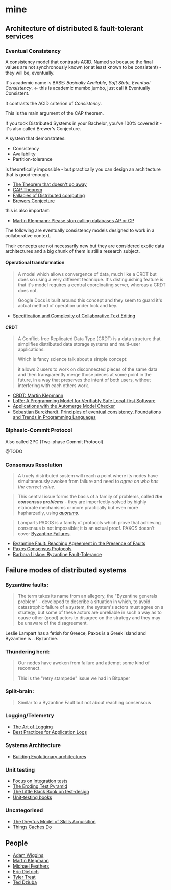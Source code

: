 # mine

## Architecture of distributed & fault-tolerant services

### Eventual Consistency

A consistency model that contrasts [ACID](https://en.wikipedia.org/wiki/ACID). Named so because the final values 
are not synchronously known (or at least known to be consistent) - they will be, eventually.

It's academic name is BASE: *Basically Available, Soft State, Eventual Consistency*. <- this is academic mumbo jumbo, just call it Eventually Consistent.

It contrasts the ACID criterion of *Consistency*. 

This is the main argument of the CAP theorem.   

If you took Distributed Systems in your Bachelor, 
you've 100% covered it - it's also called Brewer's Conjecture. 

A system that demonstrates: 

- Consistency
- Availability
- Partition-tolerance

is theoretically impossible - but practically you can design an architecture that is good-enough.


- [The Theorem that doesn't go away](https://www.the-paper-trail.org/post/2010-10-07-the-theorem-that-will-not-go-away/)
- [CAP Theorem](https://en.wikipedia.org/wiki/CAP_theorem)
- [Fallacies of Distributed computing](https://en.wikipedia.org/wiki/Fallacies_of_distributed_computing)
- [Brewers Conjecture](https://github.com/papers-we-love/papers-we-love/blob/main/distributed_systems/brewers-conjecture.pdf)

this is also important:

- [Martin Klepmann: Please stop calling databases AP or CP](https://martin.kleppmann.com/2015/05/11/please-stop-calling-databases-cp-or-ap.html)

The following are eventually consistency models designed to work 
in a collaborative context.

Their concepts are not necessarily new but they are considered exotic data architectures 
and a big chunk of them is still a research subject. 

#### Operational transformation

> A model which allows convergence of data,
> much like a CRDT but does so using a very different technique.
> It's distinguishing feature is that it's model requires a central
> coordinating server, whereas a CRDT does not.
> 
> Google Docs is built around this concept and they seem to guard
> it's actual method of operation under lock and key.

- [Specification and Complexity of Collaborative Text Editing](https://www.cs.tau.ac.il/~mad/publications/podc2016-collabedit.pdf)
 
#### CRDT 

> A Conflict-free Replicated Data Type (CRDT) is a data structure that
> simplifies distributed data storage systems and multi-user applications.
>
> Which is fancy science talk about a simple concept:
> 
> it allows 2 users to work on disconnected pieces of the same data and then
> transparently merge those pieces at some point in the future,
> in a way that preserves the intent of both users, without interfering with each
> others work.
>

- [CRDT: Martin Klepmann](https://crdt.tech/)
- [LoRe: A Programming Model for Verifiably Safe Local-first Software](https://dl.acm.org/doi/pdf/10.1145/3633769) 
- [Applications with the Automerge Model Checker](https://api.repository.cam.ac.uk/server/api/core/bitstreams/e0f9f934-9e79-4485-8745-f0a3191ff70c/content)
- [Sebastian Burckhardt. Principles of eventual consistency. Foundations and Trends in Programming Languages](https://www.nowpublishers.com/article/Details/PGL-011)

### Biphasic-Commit Protocol

Also called 2PC (Two-phase Commit Protocol)

@TODO

### Consensus Resolution

> A truely distributed system will reach a point where its nodes have simultaneously awoken from failure and need to *agree on who has the correct value*.  

> This central issue forms the basis of a family of problems, called ***the consensus problems*** - they are imperfectly-solved by highly elaborate mechanisms or more practically but even more hapharzadly, using [*quorums*](https://en.wikipedia.org/wiki/Quorum_(distributed_computing)). 

> Lamparts PAXOS is a family of protocols which prove that achieving consensus is not impossible; it is an actual proof.
> PAXOS doesn't cover [Byzantine Failures](https://en.wikipedia.org/wiki/Byzantine_fault).

- [Byzantine Fault: Reaching Agreement in the Presence of Faults](https://lamport.azurewebsites.net/pubs/pubs.html?from=https://research.microsoft.com/en-us/um/people/lamport/pubs/pubs.html&type=path#byz)
- [Paxos Consensus Protocols](https://github.com/bigeasy/paxos?tab=readme-ov-file)
- [Barbara Liskov: Byzantine Fault-Tolerance](https://www.the-paper-trail.org/post/2009-03-30-barbara-liskovs-turing-award-and-byzantine-fault-tolerance/)

## Failure modes of distributed systems

### Byzantine faults:

> The term takes its name from an allegory, the "Byzantine generals problem" - developed to describe a situation in which, to avoid catastrophic failure of a system, the system's actors must agree on a strategy, but some of these actors are unreliable in such a way as to cause other (good) actors to disagree on the strategy and they may be unaware of the disagreement.

Leslie Lampart has a fetish for Greece, Paxos is a Greek island and Byzantine is .. Byzantine.

### Thundering herd: 

> Our nodes have awoken from failure and attempt some kind of reconnect.
> 
> This is the "retry stampede" issue we had in Bitpaper
>

### Split-brain: 

> Similar to a Byzantine Fault but not about reaching consensous


### Logging/Telemetry

- [The Art of Logging](https://www.codeproject.com/Articles/42354/The-Art-of-Logging)
- [Best Practices for Application Logs]( https://devcenter.heroku.com/articles/writing-best-practices-for-application-logs#define-which-events-to-log)

### Systems Architecture 

- [Building Evolutionary architectures](https://www.thoughtworks.com/insights/books/building-evolutionary-architectures)

### Unit testing

- [Focus on Integration tests](https://kentcdodds.com/blog/write-tests)
- [The Eroding Test Pyramid](https://www.agileconnection.com/article/eroding-agile-test-pyramid)
- [The Little Black Book on test-design](https://www.thetesteye.com/papers/TheLittleBlackBookOnTestDesign.pdf)
- [Unit-testing books](https://club.ministryoftesting.com/t/software-testing-books-wiki/72518)

### Uncategorised 

- [The Dreyfus Model of Skills Acquisition](https://www.bumc.bu.edu/facdev-medicine/files/2012/03/Dreyfus-skill-level.pdf)
- [Things Caches Do](https://tomayko.com/blog/2008/things-caches-do)

## People 

- [Adam Wiggins](https://adamwiggins.com/)
- [Martin Klepmann](https://martin.kleppmann.com/)
- [Michael Feathers](https://michaelfeathers.silvrback.com/)
- [Eric Dietrich](https://daedtech.com/how-developers-stop-learning-rise-of-the-expert-beginner/)
- [Tyler Treat](https://bravenewgeek.com/you-cannot-have-exactly-once-delivery/)
- [Ted Dziuba](http://widgetsandshit.com/teddziuba/2011/12/process.html)

[menlo]: https://en.wikipedia.org/wiki/Menlo_(typeface)
[zed]: https://zed.dev/
[jq]: https://jqlang.github.io/jq/
[bash]: https://github.com/nicholaswmin/mine/blob/main/bash_profile
